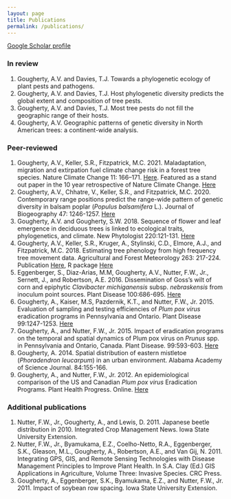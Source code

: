 ```yaml
---
layout: page
title: Publications
permalink: /publications/
---
```


[Google Scholar profile](https://scholar.google.com/citations?hl=en&user=rGPZvTIAAAAJ)

### In review
1. Gougherty, A.V. and Davies, T.J. Towards a phylogenetic ecology of plant pests and pathogens.
2. Gougherty, A.V. and Davies, T.J. Host phylogenetic diversity predicts the global extent and composition of tree pests. 
3. Gougherty, A.V. and Davies, T.J. Most tree pests do not fill the geographic range of their hosts. 
4. Gougherty, A.V. Geographic patterns of genetic diversity in North American trees: a continent-wide analysis. 

### Peer-reviewed
1. Gougherty, A.V., Keller, S.R., Fitzpatrick, M.C. 2021. Maladaptation, migration and extirpation fuel climate change risk in a forest tree species. Nature Climate Change 11: 166–171. [Here](https://www.nature.com/articles/s41558-020-00968-6). Featured as a stand out paper in the 10 year retrospective of Nature Climate Change. [Here](https://www.nature.com/articles/s41558-021-01019-4)
2. Gougherty, A.V., Chhatre, V., Keller, S.R., and Fitzpatrick, M.C. 2020. Contemporary range positions predict the range-wide pattern of genetic diversity in balsam poplar (_Populus balsamifera_ L.). Journal of Biogeography 47: 1246-1257. [Here](https://onlinelibrary.wiley.com/doi/10.1111/jbi.13811)
3. Gougherty, A.V. and Gougherty, S.W. 2018. Sequence of flower and leaf emergence in deciduous trees is linked to ecological traits, phylogenetics, and climate. New Phytologist 220:121-131. [Here](https://nph.onlinelibrary.wiley.com/doi/abs/10.1111/nph.15270)
4. Gougherty, A.V., Keller, S.R., Kruger, A., Stylinski, C.D., Elmore, A.J., and Fitzpatrick, M.C. 2018. Estimating tree phenology from high frequency tree movement data. Agricultural and Forest Meteorology 263: 217-224. Publication [Here](https://www.sciencedirect.com/science/article/pii/S0168192318302867), R package [Here](https://github.com/agougher/accel)
5. Eggenberger, S., Diaz-Arias, M.M, Gougherty, A.V., Nutter, F.W., Jr., Sernett, J., and Robertson, A.E. 2016. Dissemination of Goss’s wilt of corn and epiphytic _Clavibacter michiganensis_ subsp. _nebraskensis_ from inoculum point sources. Plant Disease 100:686-695. [Here](https://apsjournals.apsnet.org/doi/abs/10.1094/PDIS-04-15-0486-RE)
6. Gougherty, A., Kaiser, M.S, Pazdernik, K.T., and Nutter, F.W., Jr. 2015. Evaluation of sampling and testing efficiencies of _Plum pox virus_ eradication programs in Pennsylvania and Ontario. Plant Disease 99:1247-1253. [Here](https://apsjournals.apsnet.org/doi/abs/10.1094/PDIS-07-14-0694-RE)
7. Gougherty, A., and Nutter, F.W., Jr. 2015. Impact of eradication programs on the temporal and spatial dynamics of Plum pox virus on _Prunus_ spp. in Pennsylvania and Ontario, Canada. Plant Disease. 99:593-603. [Here](https://apsjournals.apsnet.org/doi/abs/10.1094/PDIS-03-14-0224-RE)
8. Gougherty, A. 2014. Spatial distribution of eastern mistletoe (_Phoradendron leucarpum_) in an urban environment. Alabama Academy of Science Journal. 84:155-166. 
9. Gougherty, A., and Nutter, F.W., Jr. 2012. An epidemiological comparison of the US and Canadian _Plum pox virus_ Eradication Programs. Plant Health Progress. Online. [Here](http://www.plantmanagementnetwork.org/pub/php/symposium/melhus/2011/plumpox/)

### Additional publications 		
1. Nutter, F.W., Jr., Gougherty, A., and Lewis, D. 2011. Japanese beetle distribution in 2010. Integrated Crop Management News. Iowa State University Extension.
2. Nutter, F.W., Jr., Byamukama, E.Z., Coelho-Netto, R.A., Eggenberger, S.K., Gleason, M.L., Gougherty, A., Robertson, A.E., and Van Gij, N. 2011. Integrating GPS, GIS, and Remote Sensing Technologies with Disease Management Principles to Improve Plant Health. In S.A. Clay (Ed.) GIS Applications in Agriculture, Volume Three: Invasive Species. CRC Press.
3. Gougherty, A., Eggenberger, S.K., Byamukama, E.Z., and Nutter, F.W., Jr. 2011. Impact of soybean row spacing. Iowa State University Extension. 
